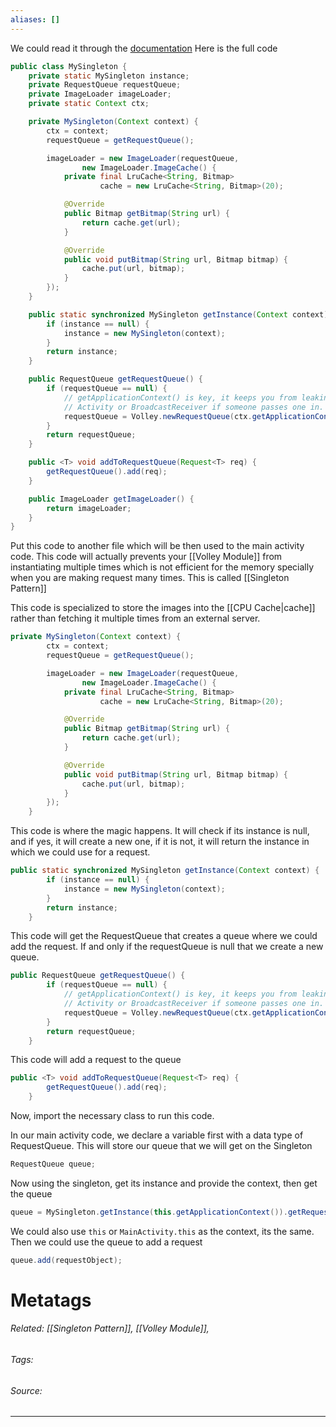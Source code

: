 ```yaml
---
aliases: []
---
```

We could read it through the [documentation](https://google.github.io/volley/requestqueue.html)
Here is the full code
```java
public class MySingleton {
    private static MySingleton instance;
    private RequestQueue requestQueue;
    private ImageLoader imageLoader;
    private static Context ctx;

    private MySingleton(Context context) {
        ctx = context;
        requestQueue = getRequestQueue();

        imageLoader = new ImageLoader(requestQueue,
                new ImageLoader.ImageCache() {
            private final LruCache<String, Bitmap>
                    cache = new LruCache<String, Bitmap>(20);

            @Override
            public Bitmap getBitmap(String url) {
                return cache.get(url);
            }

            @Override
            public void putBitmap(String url, Bitmap bitmap) {
                cache.put(url, bitmap);
            }
        });
    }

    public static synchronized MySingleton getInstance(Context context) {
        if (instance == null) {
            instance = new MySingleton(context);
        }
        return instance;
    }

    public RequestQueue getRequestQueue() {
        if (requestQueue == null) {
            // getApplicationContext() is key, it keeps you from leaking the
            // Activity or BroadcastReceiver if someone passes one in.
            requestQueue = Volley.newRequestQueue(ctx.getApplicationContext());
        }
        return requestQueue;
    }

    public <T> void addToRequestQueue(Request<T> req) {
        getRequestQueue().add(req);
    }

    public ImageLoader getImageLoader() {
        return imageLoader;
    }
}
```

Put this code to another file which will be then used to the main activity code. This code will actually prevents your [[Volley Module]] from instantiating multiple times which is not efficient for the memory specially when you are making request many times. This is called [[Singleton Pattern]]

This code is specialized to store the images into the [[CPU Cache|cache]] rather than fetching it multiple times from an external server.
```java
private MySingleton(Context context) {
        ctx = context;
        requestQueue = getRequestQueue();

        imageLoader = new ImageLoader(requestQueue,
                new ImageLoader.ImageCache() {
            private final LruCache<String, Bitmap>
                    cache = new LruCache<String, Bitmap>(20);

            @Override
            public Bitmap getBitmap(String url) {
                return cache.get(url);
            }

            @Override
            public void putBitmap(String url, Bitmap bitmap) {
                cache.put(url, bitmap);
            }
        });
    }
```

This code is where the magic happens. It will check if its instance is null, and if yes, it will create a new one, if it is not, it will return the instance in which we could use for a request.
```java
public static synchronized MySingleton getInstance(Context context) {
        if (instance == null) {
            instance = new MySingleton(context);
        }
        return instance;
    }
```

This code will get the RequestQueue that creates a queue where we could add the request. If and only if the requestQueue is null that we create a new queue. 
```java
public RequestQueue getRequestQueue() {
        if (requestQueue == null) {
            // getApplicationContext() is key, it keeps you from leaking the
            // Activity or BroadcastReceiver if someone passes one in.
            requestQueue = Volley.newRequestQueue(ctx.getApplicationContext());
        }
        return requestQueue;
    }
```

This code will add a request to the queue
```java
public <T> void addToRequestQueue(Request<T> req) {
        getRequestQueue().add(req);
    }
```

Now, import the necessary class to run this code. 

In our main activity code, we declare a variable first with a data type of RequestQueue. This will store our queue that we will get on the Singleton
```java
RequestQueue queue;
```

Now using the singleton, get its instance and provide the context, then get the queue
```java
queue = MySingleton.getInstance(this.getApplicationContext()).getRequestQueue();
```

We could also use `this` or `MainActivity.this` as the context, its the same. Then we could use the queue to add a request
```java
queue.add(requestObject);
```

# Metatags
###### Related: [[Singleton Pattern]], [[Volley Module]], 
###### Tags: 
###### Source: 

---